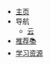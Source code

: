 * [主页](/?id=%e6%ac%a2%e8%bf%8e%e8%ae%bf%e9%97%ae-xhemj%e6%96%87%e6%a1%a3%e4%b8%ad%e5%bf%83)  
* 导航
  * [云](/pages/docker/)
* [推荐📚](pages/book)
* [学习资源](/pages/wait)

 

 [comment]: <> (* [站点地图]&#40;p/sitemap&#41;)

[comment]: <> (* [赞助]&#40;/p/pay&#41;)

